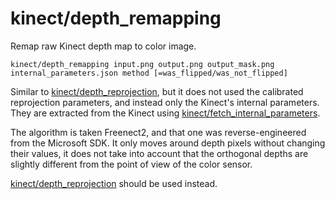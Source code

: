 # kinect/depth\_remapping

Remap raw Kinect depth map to color image.

    kinect/depth_remapping input.png output.png output_mask.png internal_parameters.json method [=was_flipped/was_not_flipped]

Similar to [kinect/depth\_reprojection](depth_reprojection.html), but it does not used the calibrated reprojection parameters, and instead only the Kinect's internal parameters. They are extracted from the Kinect using [kinect/fetch\_internal\_parameters](fetch_internal_parameters.html).

The algorithm is taken Freenect2, and that one was reverse-engineered from the Microsoft SDK. It only moves around depth pixels without changing their values, it does not take into account that the orthogonal depths are slightly different from the point of view of the color sensor.

[kinect/depth\_reprojection](depth_reprojection.html) should be used instead.
